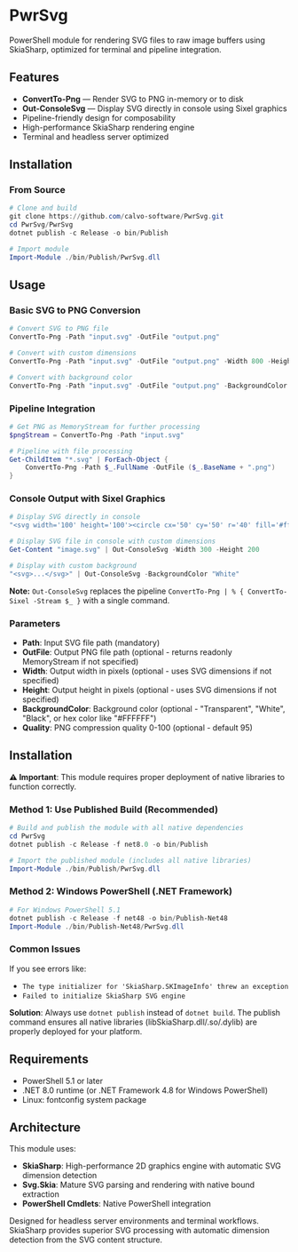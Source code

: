 # PwrSvg
PowerShell module for rendering SVG files to raw image buffers using SkiaSharp, optimized for terminal and pipeline integration.

## Features

- **ConvertTo-Png** — Render SVG to PNG in-memory or to disk
- **Out-ConsoleSvg** — Display SVG directly in console using Sixel graphics
- Pipeline-friendly design for composability
- High-performance SkiaSharp rendering engine
- Terminal and headless server optimized

## Installation

### From Source
```powershell
# Clone and build
git clone https://github.com/calvo-software/PwrSvg.git
cd PwrSvg/PwrSvg
dotnet publish -c Release -o bin/Publish

# Import module
Import-Module ./bin/Publish/PwrSvg.dll
```

## Usage

### Basic SVG to PNG Conversion
```powershell
# Convert SVG to PNG file
ConvertTo-Png -Path "input.svg" -OutFile "output.png"

# Convert with custom dimensions
ConvertTo-Png -Path "input.svg" -OutFile "output.png" -Width 800 -Height 600

# Convert with background color
ConvertTo-Png -Path "input.svg" -OutFile "output.png" -BackgroundColor "White"
```

### Pipeline Integration
```powershell
# Get PNG as MemoryStream for further processing
$pngStream = ConvertTo-Png -Path "input.svg"

# Pipeline with file processing
Get-ChildItem "*.svg" | ForEach-Object {
    ConvertTo-Png -Path $_.FullName -OutFile ($_.BaseName + ".png")
}
```

### Console Output with Sixel Graphics
```powershell
# Display SVG directly in console
"<svg width='100' height='100'><circle cx='50' cy='50' r='40' fill='#ff6b6b'/></svg>" | Out-ConsoleSvg

# Display SVG file in console with custom dimensions
Get-Content "image.svg" | Out-ConsoleSvg -Width 300 -Height 200

# Display with custom background
"<svg>...</svg>" | Out-ConsoleSvg -BackgroundColor "White"
```

**Note:** `Out-ConsoleSvg` replaces the pipeline `ConvertTo-Png | % { ConvertTo-Sixel -Stream $_ }` with a single command.

### Parameters

- **Path**: Input SVG file path (mandatory)
- **OutFile**: Output PNG file path (optional - returns readonly MemoryStream if not specified)
- **Width**: Output width in pixels (optional - uses SVG dimensions if not specified)
- **Height**: Output height in pixels (optional - uses SVG dimensions if not specified)
- **BackgroundColor**: Background color (optional - "Transparent", "White", "Black", or hex color like "#FFFFFF")
- **Quality**: PNG compression quality 0-100 (optional - default 95)

## Installation

**⚠️ Important**: This module requires proper deployment of native libraries to function correctly.

### Method 1: Use Published Build (Recommended)

```powershell
# Build and publish the module with all native dependencies
cd PwrSvg
dotnet publish -c Release -f net8.0 -o bin/Publish

# Import the published module (includes all native libraries)
Import-Module ./bin/Publish/PwrSvg.dll
```

### Method 2: Windows PowerShell (.NET Framework)

```powershell
# For Windows PowerShell 5.1
dotnet publish -c Release -f net48 -o bin/Publish-Net48
Import-Module ./bin/Publish-Net48/PwrSvg.dll
```

### Common Issues

If you see errors like:
- `The type initializer for 'SkiaSharp.SKImageInfo' threw an exception`
- `Failed to initialize SkiaSharp SVG engine`

**Solution**: Always use `dotnet publish` instead of `dotnet build`. The publish command ensures all native libraries (libSkiaSharp.dll/.so/.dylib) are properly deployed for your platform.

## Requirements

- PowerShell 5.1 or later
- .NET 8.0 runtime (or .NET Framework 4.8 for Windows PowerShell)
- Linux: fontconfig system package

## Architecture

This module uses:
- **SkiaSharp**: High-performance 2D graphics engine with automatic SVG dimension detection
- **Svg.Skia**: Mature SVG parsing and rendering with native bound extraction  
- **PowerShell Cmdlets**: Native PowerShell integration

Designed for headless server environments and terminal workflows. SkiaSharp provides superior SVG processing with automatic dimension detection from the SVG content structure.
